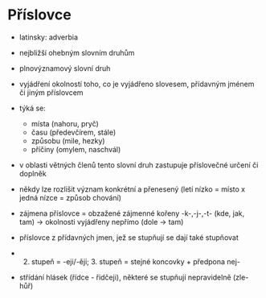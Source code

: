 # Příslovce
- latinsky: adverbia
- nejbližší ohebným slovním druhům
- plnovýznamový slovní druh
- vyjádření okolností toho, co je vyjádřeno slovesem, přídavným jménem či jiným příslovcem

- týká se:
	- místa (nahoru, pryč)
	- času (předevčírem, stále)
	- způsobu (mile, hezky)
	- příčiny (omylem, naschvál)
	
- v oblasti větných členů tento slovní druh zastupuje příslovečné určení či doplněk

- někdy lze rozlišit význam konkrétní a přenesený (letí nízko = místo x jedná nízce = způsob chování)
- zájmena příslovce = obzažené zájmenné kořeny -k-,-j-,-t- (kde, jak, tam) -> okolnosti vyjádřeny nepřímo (dole -> tam)
- příslovce z přídavných jmen, jež se stupňují se dají také stupňovat
- 2. stupeň = -eji/-ěji; 3. stupeň = stejné koncovky + předpona nej-
- střídání hlásek (řídce - řidčeji), některé se stupňují nepravidelně (zle-hůř)
